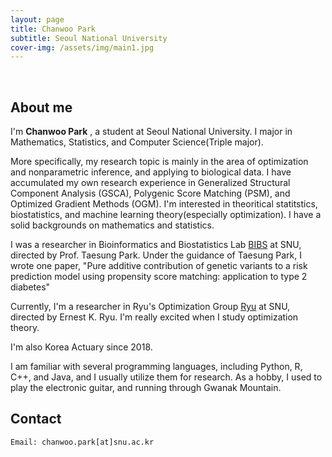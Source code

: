 ```yaml
---
layout: page
title: Chanwoo Park
subtitle: Seoul National University
cover-img: /assets/img/main1.jpg
---
```


<br/>

## About me

I'm **Chanwoo Park** , a student at Seoul National University. I major in Mathematics, Statistics, and Computer Science(Triple major). 

More specifically, my research topic is mainly in the area of optimization and nonparametric inference, and applying to biological data. I have accumulated my own research experience in Generalized Structural Component Analysis (GSCA), Polygenic Score Matching (PSM), and Optimized Gradient Methods (OGM). I'm interested in theoritical statitstics, biostatistics, and machine learning theory(especially optimization). I have a solid backgrounds on mathematics and statistics. 

I was a researcher in Bioinformatics and Biostatistics Lab [BIBS](http://bibs.snu.ac.kr/) at SNU, directed by Prof. Taesung Park. Under the guidance of Taesung Park, I wrote one paper, "Pure additive contribution of genetic variants to a risk prediction model using propensity score matching: application to type 2 diabetes"

Currently, I'm a researcher in Ryu's Optimization Group [Ryu](http://www.math.snu.ac.kr/~ernestryu/) at SNU, directed by Ernest K. Ryu. I'm really excited when I study optimization theory. 

I'm also Korea Actuary since 2018. 

I am familiar with several programming languages, including Python, R, C++, and Java, and I usually utilize them for research. As a hobby, I used to play the electronic guitar, and running through Gwanak Mountain. 


## Contact

```
Email: chanwoo.park[at]snu.ac.kr
```
